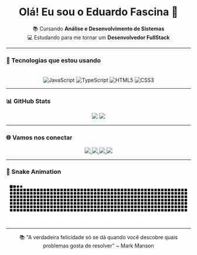 <h1 align="center">Olá! Eu sou o Eduardo Fascina 🤗</h1>

<p align="center">
  📚 Cursando <strong>Análise e Desenvolvimento de Sistemas</strong><br>
  💻 Estudando para me tornar um <strong>Desenvolvedor FullStack</strong><br>
</p>

---

### 🚀 Tecnologias que estou usando
<div align="center" style="display: inline_block"><br>
  <img align="center" alt="JavaScript" height="40" width="40" src="https://cdn.jsdelivr.net/gh/devicons/devicon/icons/javascript/javascript-original.svg">
  <img align="center" alt="TypeScript" height="40" width="40" src="https://cdn.jsdelivr.net/gh/devicons/devicon/icons/typescript/typescript-original.svg">
  <img align="center" alt="HTML5" height="40" width="40" src="https://cdn.jsdelivr.net/gh/devicons/devicon/icons/html5/html5-original.svg">
  <img align="center" alt="CSS3" height="40" width="40" src="https://cdn.jsdelivr.net/gh/devicons/devicon/icons/css3/css3-original.svg">
</div>

---

### 📊 GitHub Stats
<div align="center">
  <img height="180em" src="https://github-readme-stats.vercel.app/api?username=fascinadu&show_icons=true&theme=dark&hide_border=true&count_private=true" />
  <img height="180em" src="https://github-readme-stats.vercel.app/api/top-langs/?username=fascinadu&layout=compact&theme=dark&hide_border=true" />
</div>

---

### 🌐 Vamos nos conectar
<div align="center">
  <a href="https://www.youtube.com/@fascinadu" target="_blank" rel="noopener noreferrer">
    <img src="https://img.shields.io/badge/YouTube-FF0000?style=for-the-badge&logo=youtube&logoColor=white" />
  </a>
  <a href="https://www.instagram.com/fascinadu/" target="_blank" rel="noopener noreferrer">
    <img src="https://img.shields.io/badge/Instagram-E4405F?style=for-the-badge&logo=instagram&logoColor=white" />
  </a>
  <a href="mailto:eduardofascinamiranda07@gmail.com" target="_blank" rel="noopener noreferrer">
    <img src="https://img.shields.io/badge/Gmail-D14836?style=for-the-badge&logo=gmail&logoColor=white" />
  </a>
  <a href="https://www.linkedin.com/in/eduardofascina/" target="_blank" rel="noopener noreferrer">
    <img src="https://img.shields.io/badge/LinkedIn-0077B5?style=for-the-badge&logo=linkedin&logoColor=white" />
  </a>
</div>

---

### 🐍 Snake Animation
<p align="center">
  <picture>
    <source media="(prefers-color-scheme: dark)" srcset="https://raw.githubusercontent.com/FascinaDu/fascinadu/output/github-contribution-grid-snake-dark.svg">
    <source media="(prefers-color-scheme: light)" srcset="https://raw.githubusercontent.com/FascinaDu/fascinadu/output/github-contribution-grid-snake.svg">
    <img alt="github contribution grid snake animation" src="https://raw.githubusercontent.com/FascinaDu/fascinadu/output/github-contribution-grid-snake.svg">
  </picture>
</p>

---

<p align="center">
  📚 "A verdadeira felicidade só se dá quando você descobre quais problemas gosta de resolver" ~ Mark Manson
</p>

